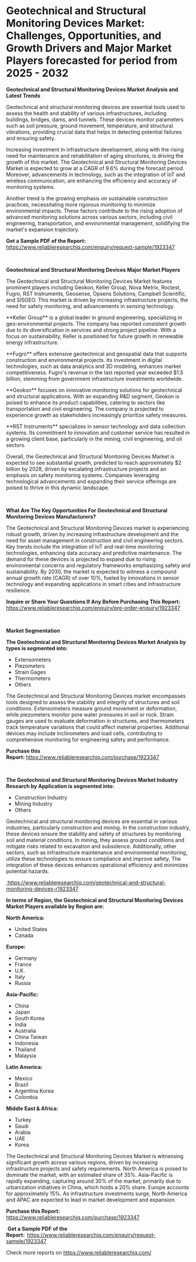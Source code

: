 <p><h1>Geotechnical and Structural Monitoring Devices Market: Challenges, Opportunities, and Growth Drivers and Major Market Players forecasted for period from 2025 - 2032</h1></p><p><strong>Geotechnical and Structural Monitoring Devices Market Analysis and Latest Trends</strong></p>
<p><p>Geotechnical and structural monitoring devices are essential tools used to assess the health and stability of various infrastructures, including buildings, bridges, dams, and tunnels. These devices monitor parameters such as soil pressure, ground movement, temperature, and structural vibrations, providing crucial data that helps in detecting potential failures and ensuring safety. </p><p>Increasing investment in infrastructure development, along with the rising need for maintenance and rehabilitation of aging structures, is driving the growth of this market. The Geotechnical and Structural Monitoring Devices Market is expected to grow at a CAGR of 9.6% during the forecast period. Moreover, advancements in technology, such as the integration of IoT and wireless communication, are enhancing the efficiency and accuracy of monitoring systems. </p><p>Another trend is the growing emphasis on sustainable construction practices, necessitating more rigorous monitoring to minimize environmental impacts. These factors contribute to the rising adoption of advanced monitoring solutions across various sectors, including civil engineering, transportation, and environmental management, solidifying the market's expansion trajectory.</p></p>
<p><strong>Get a Sample PDF of the Report:&nbsp;</strong> <a href="https://www.reliableresearchiq.com/enquiry/request-sample/1923347?utm_campaign=973&utm_medium=2&utm_source=Github&utm_content=ia&utm_term=14012025&utm_id=geotechnical-and-structural-monitoring-devices">https://www.reliableresearchiq.com/enquiry/request-sample/1923347</a></p>
<p>&nbsp;</p>
<p><strong>Geotechnical and Structural Monitoring Devices Major Market Players</strong></p>
<p><p>The Geotechnical and Structural Monitoring Devices Market features prominent players including Geokon, Keller Group, Nova Metrix, Roctest, Fugro, RST Instruments, Geosense, Opsens Solutions, Campbell Scientific, and SISGEO. This market is driven by increasing infrastructure projects, the need for safety monitoring, and advancements in sensing technology.</p><p>**Keller Group** is a global leader in ground engineering, specializing in geo-environmental projects. The company has reported consistent growth due to its diversification in services and strong project pipeline. With a focus on sustainability, Keller is positioned for future growth in renewable energy infrastructure.</p><p>**Fugro** offers extensive geotechnical and geospatial data that supports construction and environmental projects. Its investment in digital technologies, such as data analytics and 3D modeling, enhances market competitiveness. Fugro's revenue in the last reported year exceeded $1.5 billion, stemming from government infrastructure investments worldwide.</p><p>**Geokon** focuses on innovative monitoring solutions for geotechnical and structural applications. With an expanding R&D segment, Geokon is poised to enhance its product capabilities, catering to sectors like transportation and civil engineering. The company is projected to experience growth as stakeholders increasingly prioritize safety measures.</p><p>**RST Instruments** specializes in sensor technology and data collection systems. Its commitment to innovation and customer service has resulted in a growing client base, particularly in the mining, civil engineering, and oil sectors.</p><p>Overall, the Geotechnical and Structural Monitoring Devices Market is expected to see substantial growth, predicted to reach approximately $2 billion by 2028, driven by escalating infrastructure projects and an emphasis on safety monitoring systems. Companies leveraging technological advancements and expanding their service offerings are poised to thrive in this dynamic landscape.</p></p>
<p>&nbsp;</p>
<p><strong>What Are The Key Opportunities For Geotechnical and Structural Monitoring Devices Manufacturers?</strong></p>
<p><p>The Geotechnical and Structural Monitoring Devices market is experiencing robust growth, driven by increasing infrastructure development and the need for asset management in construction and civil engineering sectors. Key trends include the integration of IoT and real-time monitoring technologies, enhancing data accuracy and predictive maintenance. The demand for these devices is projected to expand due to rising environmental concerns and regulatory frameworks emphasizing safety and sustainability. By 2030, the market is expected to witness a compound annual growth rate (CAGR) of over 10%, fueled by innovations in sensor technology and expanding applications in smart cities and infrastructure resilience.</p></p>
<p><strong>Inquire or Share Your Questions If Any Before Purchasing This Report:</strong> <a href="https://www.reliableresearchiq.com/enquiry/pre-order-enquiry/1923347?utm_campaign=973&utm_medium=2&utm_source=Github&utm_content=ia&utm_term=14012025&utm_id=geotechnical-and-structural-monitoring-devices">https://www.reliableresearchiq.com/enquiry/pre-order-enquiry/1923347</a></p>
<p>&nbsp;</p>
<p><strong>Market Segmentation</strong></p>
<p><strong>The Geotechnical and Structural Monitoring Devices Market Analysis by types is segmented into:</strong></p>
<p><ul><li>Extensometers</li><li>Piezometers</li><li>Strain Gages</li><li>Thermometers</li><li>Others</li></ul></p>
<p><p>The Geotechnical and Structural Monitoring Devices market encompasses tools designed to assess the stability and integrity of structures and soil conditions. Extensometers measure ground movement or deformation, while piezometers monitor pore water pressures in soil or rock. Strain gauges are used to evaluate deformation in structures, and thermometers track temperature variations that could affect material properties. Additional devices may include inclinometers and load cells, contributing to comprehensive monitoring for engineering safety and performance.</p></p>
<p><strong>Purchase this Report:&nbsp;</strong><a href="https://www.reliableresearchiq.com/purchase/1923347?utm_campaign=973&utm_medium=2&utm_source=Github&utm_content=ia&utm_term=14012025&utm_id=geotechnical-and-structural-monitoring-devices">https://www.reliableresearchiq.com/purchase/1923347</a></p>
<p>&nbsp;</p>
<p><strong>The Geotechnical and Structural Monitoring Devices Market Industry Research by Application is segmented into:</strong></p>
<p><ul><li>Construction Industry</li><li>Mining Industry</li><li>Others</li></ul></p>
<p><p>Geotechnical and structural monitoring devices are essential in various industries, particularly construction and mining. In the construction industry, these devices ensure the stability and safety of structures by monitoring soil and material conditions. In mining, they assess ground conditions and mitigate risks related to excavation and subsidence. Additionally, other sectors, such as infrastructure maintenance and environmental monitoring, utilize these technologies to ensure compliance and improve safety. The integration of these devices enhances operational efficiency and minimizes potential hazards.</p></p>
<p><a href="https://www.reliableresearchiq.com/geotechnical-and-structural-monitoring-devices-r1923347?utm_campaign=973&utm_medium=2&utm_source=Github&utm_content=ia&utm_term=14012025&utm_id=geotechnical-and-structural-monitoring-devices">&nbsp;https://www.reliableresearchiq.com/geotechnical-and-structural-monitoring-devices-r1923347</a></p>
<p><strong>In terms of Region, the Geotechnical and Structural Monitoring Devices Market Players available by Region are:</strong></p>
<p>
    <p> <strong> North America: </strong>
        <ul>
            <li>United States</li>
            <li>Canada</li>
        </ul>
        </p> 
    <p> <strong> Europe: </strong>
        <ul>
            <li>Germany</li>
            <li>France</li>
            <li>U.K.</li>
            <li>Italy</li>
            <li>Russia</li>
        </ul>
        </p> 
    <p> <strong> Asia-Pacific: </strong>
        <ul>
            <li>China</li>
            <li>Japan</li>
            <li>South Korea</li>
            <li>India</li>
            <li>Australia</li>
            <li>China Taiwan</li>
            <li>Indonesia</li>
            <li>Thailand</li>
            <li>Malaysia</li>
        </ul>
        </p> 
    <p> <strong> Latin America: </strong>
        <ul>
            <li>Mexico</li>
            <li>Brazil</li>
            <li>Argentina Korea</li>
            <li>Colombia</li>
        </ul>
        </p> 
    <p> <strong> Middle East & Africa: </strong>
        <ul>
            <li>Turkey</li>
            <li>Saudi</li>
            <li>Arabia</li>
            <li>UAE</li>
            <li>Korea</li>
        </ul>
    </p>
    </p>
<p><p>The Geotechnical and Structural Monitoring Devices Market is witnessing significant growth across various regions, driven by increasing infrastructure projects and safety requirements. North America is poised to dominate the market, with an estimated share of 35%. Asia-Pacific is rapidly expanding, capturing around 30% of the market, primarily due to urbanization initiatives in China, which holds a 20% share. Europe accounts for approximately 15%. As infrastructure investments surge, North America and APAC are expected to lead in market development and expansion.</p></p>
<p><strong>Purchase this Report: </strong><a href="https://www.reliableresearchiq.com/purchase/1923347?utm_campaign=973&utm_medium=2&utm_source=Github&utm_content=ia&utm_term=14012025&utm_id=geotechnical-and-structural-monitoring-devices">https://www.reliableresearchiq.com/purchase/1923347</a></p>
<p>&nbsp;<strong>Get a Sample PDF of the Report:&nbsp;&nbsp;</strong><a href="https://www.reliableresearchiq.com/enquiry/request-sample/1923347?utm_campaign=973&utm_medium=2&utm_source=Github&utm_content=ia&utm_term=14012025&utm_id=geotechnical-and-structural-monitoring-devices">https://www.reliableresearchiq.com/enquiry/request-sample/1923347</a></p>
<p><strong></strong></p>
<p>Check more reports on <a href="https://www.reliableresearchiq.com/?utm_campaign=973&utm_medium=2&utm_source=Github&utm_content=ia&utm_term=14012025&utm_id=geotechnical-and-structural-monitoring-devices">https://www.reliableresearchiq.com/</a></p>